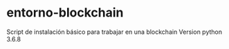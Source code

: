 # entorno-blockchain
Script de instalación básico para trabajar en una blockchain
Version python 3.6.8
